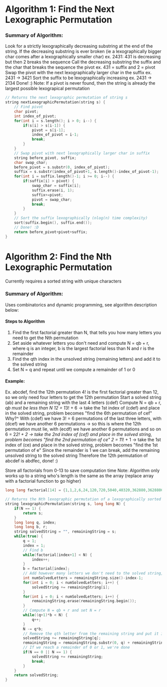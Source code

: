 # Algorithm 1: Find the Next Lexographic Permutation

### Summary of Algorithm: 
Look for a strictly lexographically decreasing substring at the end of the string.
If the decreasing substring is ever broken (ie a lexographically bigger char comes after a lexographically smaller char)
ex. 2431: 431 is decreasing but then 2 breaks the sequence
Call the decreasing substring the suffix and the char that breaks the sequence the pivot
ex.  431 = suffix and 2 = pivot 
Swap the pivot with the next lexographically larger char in the suffix
ex. 2431 -> 3421
Sort the suffix to be lexographically increasing
ex. 2431 -> 2134
Done! :) 
Note: If a pivot is never found, then the string is already the largest possible lexograpical permutation

```cpp
// Returns the next lexographic permutation of string s
string nextLexographicPermutation(string s) {
    // Find pivot
    char pivot;
    int index_of_pivot;
    for(int i = s.length(); i > 0; i--) {
        if(s[i] > s[i-1]) {
            pivot = s[i-1];
            index_of_pivot = i-1;
            break;
        }
    }
    // Swap pivot with next lexographically larger char in suffix
    string before_pivot, suffix;
    char swap_char; 
    before_pivot = s.substr(0, index_of_pivot);
    suffix = s.substr(index_of_pivot+1, s.length()-index_of_pivot-1);
    for(int i = suffix.length()-1; i >= 0; i--) {
        if(suffix[i] > pivot) {
            swap_char = suffix[i];
            suffix.erase(i, 1);
            suffix+=pivot;
            pivot = swap_char;
            break;
        }
    }
    // Sort the suffix lexographically (nlog(n) time complexity)
    sort(suffix.begin(), suffix.end());
    // Done! :D
    return before_pivot+pivot+suffix;
}
```


# Algorithm 2: Find the Nth Lexographic Permutation
Currently requires a sorted string with unique characters

### Summary of Algorithm:
Uses combinatorics and dynamic programming, see algorithm description below:
#### Steps to Algorithm
1. Find the first factorial greater than N, that tells you how many letters you need to get the Nth permutation
2. Set aside whatever letters you don't need and compute  N = qb + r, where q is an integer, b is the largest factorial less than N and r is the remainder
3. Find the qth index in the unsolved string (remaining letters) and add it to the solved string
4. Set N = q and repeat until we compute a remainder of 1 or 0

#### Example:
Ex. abcdef, find the 12th permutation
4! is the first factorial greater than 12, so we only need four letters to get the 12th permutation
Start a solved string (ab) and a remaining string with the last 4 letters (cdef)
Compute N = qb + r, q*b must be less than N
12 = 1*3! + 6 -> take the 1st index of (cdef) and place in the solved string, problem becomes "find the 6th permutation of cef"
Why?^ With (cdef) we have 3! = 6 permutations of the last three letters, with (dcef) we have another 6 permutations -> so this is where the 12th permutation must lie, with (ecdf) we have another 6 permutations and so on
6 = 2*2! + 2 -> take the 2nd index of (cef) and place in the solved string, problem becomes "find the 2nd permutation of ce"
2 = 1*1! + 1 -> take the 1st index of (ce) and place in the solved string, problem becomes "find the 1st permutation of e"
Since the remainder is 1 we can break, add the remaining unsolved string to the solved string
Therefore the 12th permutation of abcdef is abdfec, done! :) 


Store all factorials from 0-13 to save computation time 
Note: Algorithm only works up to a string who's length is the same as the array (replace array with a factorial function to go higher)

```cpp
long long factorial[14] = {1,1,2,6,24,120,720,5040,40320,362880,3628800,39916800,479001600,6227020800};

// Returns the Nth lexographic permutation of a lexographically sorted string s with unique characters
string lexographicPermutation(string s, long long N) {
    if(N == 1) {
        return s;
    }
    long long q, index;
    long long b, r;
    string solvedString = "", remainingString = s;
    while(true) {
        q = 1;
        index = 1;
        // Find b
        while(factorial[index+1] < N) {
            index++;
        }
        b = factorial[index];
        // Add however many letters we don't need to the solved string, remove that many from remainingString
        int numSolvedLetters = remainingString.size()-index-1;
        for(int i = 0; i < numSolvedLetters; i++) {
            solvedString += remainingString[i];
        }
        for(int i = 0; i < numSolvedLetters; i++) {
            remainingString.erase(remainingString.begin());
        }
        // Compute N = qb + r and set N = r
        while((q+1)*b < N) {
            q++;
        }
        N -= q*b;
        // Remove the qth letter from the remaining string and put it in the solved string
        solvedString += remainingString[q];
        remainingString = remainingString.substr(0, q) + remainingString.substr(q+1, remainingString.size()-q-1);
        // If we reach a remainder of 0 or 1, we're done 
        if(N == 0 || N == 1) {
            solvedString += remainingString;
            break;
        }
    }
    return solvedString;
}
```
